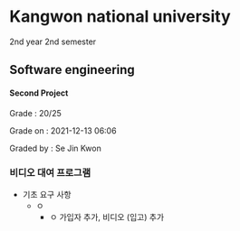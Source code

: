 # Kangwon national university

2nd year 2nd semester

## Software engineering
#### Second Project
Grade : 20/25

Grade on : 2021-12-13 06:06

Graded by	: Se Jin Kwon

### 비디오 대여 프로그램


- 기초 요구 사항
  * ㅇ
    * ㅇ
  가입자 추가, 비디오 (입고) 추가
  
